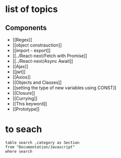 # list of topics
## Components
- [[Regex]]
- [[object constrauction]]
- [[import - export]]  
- [[../React-next/Fetch with Promise]]
- [[../React-next/Async Await]]
- [[Ajax]]
- [[jwt]] 
- [[Axios]] 
- [[Objects and Classes]] 
- [[setting the type of new variables using CONST]] 
- [[Closure]] 
- [[Currying]] 
- [[This keyword]] 
- [[Prototype]] 


# to seach
```dataview
table search ,category as Section
from "Documentation/Javascript"
where search
```
